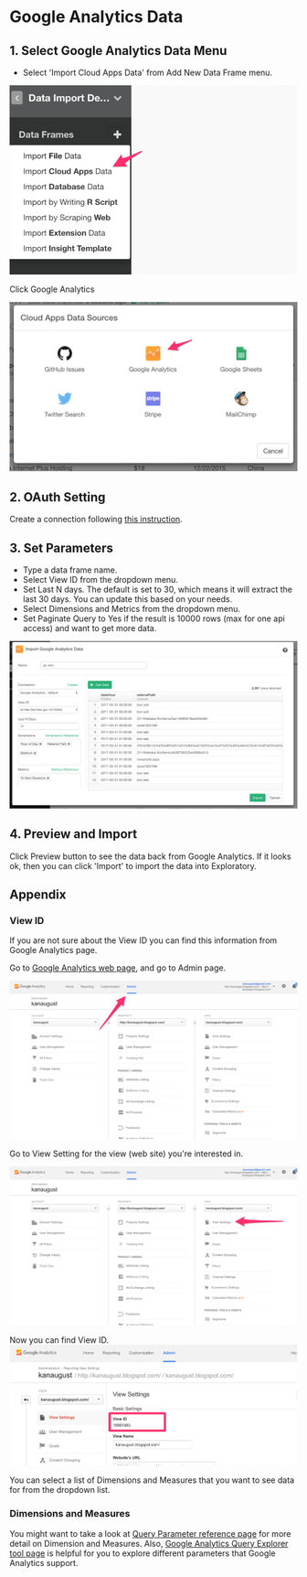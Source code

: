 # Google Analytics Data

## 1. Select Google Analytics Data Menu
- Select 'Import Cloud Apps Data' from Add New Data Frame menu.

![](images/import-cloudapps.png)

Click Google Analytics

![](images/google-analytics-select.png)

## 2. OAuth Setting

Create a connection following [this instruction](https://blog.exploratory.io/how-to-setup-oauth-cloud-apps-connections-in-exploratory-a5c20d18e7c7).

## 3. Set Parameters

- Type a data frame name.
- Select View ID from the dropdown menu.
- Set Last N days. The default is set to 30, which means it will extract the last 30 days. You can update this based on your needs.
- Select Dimensions and Metrics from the dropdown menu.
- Set Paginate Query to Yes if the result is 10000 rows (max for one api access) and want to get more data.

![](images/google-analytics-setting.png)

## 4. Preview and Import

Click Preview button to see the data back from Google Analytics. If it looks ok, then you can click 'Import' to import the data into Exploratory.


## Appendix

### View ID

If you are not sure about the View ID you can find this information from Google Analytics page.

Go to [Google Analytics web page](https://analytics.google.com), and go to Admin page.

![](images/google-analytics-tableid2.png)

Go to View Setting for the view (web site) you're interested in.

![](images/google-analytics-tableid3.png)

Now you can find View ID.
![](images/google-analytics-tableid4.png)




You can select a list of Dimensions and Measures that you want to see data for from the dropdown list.

### Dimensions and Measures

You might want to take a look at [Query Parameter reference page](https://developers.google.com/analytics/devguides/reporting/core/v3/reference) for more detail on Dimension and Measures. Also, [Google Analytics Query Explorer tool page](https://ga-dev-tools.appspot.com/query-explorer/) is helpful for you to explore different parameters that Google Analytics support.
